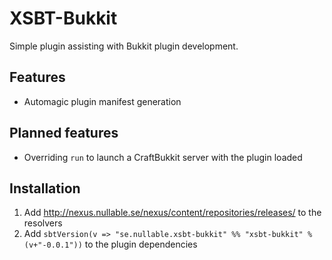 XSBT-Bukkit
===========
Simple plugin assisting with Bukkit plugin development.

Features
--------
* Automagic plugin manifest generation

Planned features
----------------
* Overriding `run` to launch a CraftBukkit server with the plugin loaded

Installation
------------
1. Add http://nexus.nullable.se/nexus/content/repositories/releases/ to the resolvers
2. Add `sbtVersion(v => "se.nullable.xsbt-bukkit" %% "xsbt-bukkit" % (v+"-0.0.1"))` to the plugin dependencies
